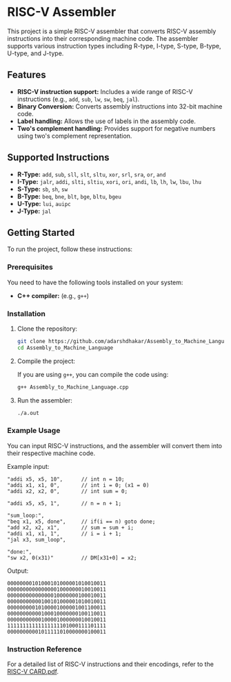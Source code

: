 # RISC-V Assembler

This project is a simple RISC-V assembler that converts RISC-V assembly instructions into their corresponding machine code. The assembler supports various instruction types including R-type, I-type, S-type, B-type, U-type, and J-type.

## Features

- **RISC-V instruction support:** Includes a wide range of RISC-V instructions (e.g., `add`, `sub`, `lw`, `sw`, `beq`, `jal`).
- **Binary Conversion:** Converts assembly instructions into 32-bit machine code.
- **Label handling:** Allows the use of labels in the assembly code.
- **Two's complement handling:** Provides support for negative numbers using two's complement representation.

## Supported Instructions

- **R-Type:** `add`, `sub`, `sll`, `slt`, `sltu`, `xor`, `srl`, `sra`, `or`, `and`
- **I-Type:** `jalr`, `addi`, `slti`, `sltiu`, `xori`, `ori`, `andi`, `lb`, `lh`, `lw`, `lbu`, `lhu`
- **S-Type:** `sb`, `sh`, `sw`
- **B-Type:** `beq`, `bne`, `blt`, `bge`, `bltu`, `bgeu`
- **U-Type:** `lui`, `auipc`
- **J-Type:** `jal`

## Getting Started

To run the project, follow these instructions:

### Prerequisites

You need to have the following tools installed on your system:

- **C++ compiler:** (e.g., `g++`)

### Installation

1. Clone the repository:

    ```bash
    git clone https://github.com/adarshdhakar/Assembly_to_Machine_Language.git
    cd Assembly_to_Machine_Language
    ```

2. Compile the project:

    If you are using `g++`, you can compile the code using:

    ```bash
    g++ Assembly_to_Machine_Language.cpp
    ```

3. Run the assembler:

    ```bash
    ./a.out
    ```

### Example Usage

You can input RISC-V instructions, and the assembler will convert them into their respective machine code.

Example input:

    "addi x5, x5, 10",      // int n = 10;
    "addi x1, x1, 0",       // int i = 0; (x1 = 0)
    "addi x2, x2, 0",       // int sum = 0;

    "addi x5, x5, 1",       // n = n + 1;

    "sum_loop:",            
    "beq x1, x5, done",     // if(i == n) goto done;
    "add x2, x2, x1",       // sum = sum + i;
    "addi x1, x1, 1",       // i = i + 1;
    "jal x3, sum_loop",     

    "done:",    
    "sw x2, 0(x31)"         // DM[x31+0] = x2;

Output:

    00000000101000101000001010010011
    00000000000000001000000010010011
    00000000000000010000000100010011
    00000000000100101000001010010011
    00000000010100001000001001100011
    00000000000100010000000100110011
    00000000000100001000000010010011
    11111111111111111101000111101111
    00000000001011111010000000100011

### Instruction Reference

For a detailed list of RISC-V instructions and their encodings, refer to the [RISC-V CARD.pdf](https://github.com/adarshdhakar/Assembly_to_Machine_Language/blob/main/RISCV_CARD.pdf).



